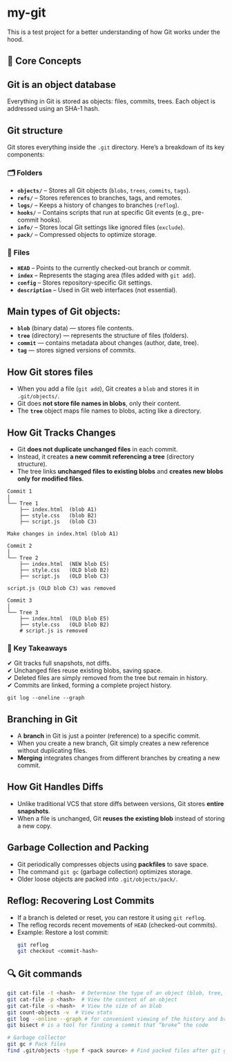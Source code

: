 # my-git

This is a test project for a better understanding of how Git works under the hood.

## 📌 Core Concepts

## **Git is an object database**

Everything in Git is stored as objects: files, commits, trees. Each object is addressed using an SHA-1 hash.

## Git structure

Git stores everything inside the `.git` directory. Here’s a breakdown of its key components:

### 🗂️ **Folders**

- **`objects/`** – Stores all Git objects (`blobs`, `trees`, `commits`, `tags`).
- **`refs/`** – Stores references to branches, tags, and remotes.
- **`logs/`** – Keeps a history of changes to branches (`reflog`).
- **`hooks/`** – Contains scripts that run at specific Git events (e.g., pre-commit hooks).
- **`info/`** – Stores local Git settings like ignored files (`exclude`).
- **`pack/`** – Compressed objects to optimize storage.

### 📄 **Files**

- **`HEAD`** – Points to the currently checked-out branch or commit.
- **`index`** – Represents the staging area (files added with `git add`).
- **`config`** – Stores repository-specific Git settings.
- **`description`** – Used in Git web interfaces (not essential).

## **Main types of Git objects:**

- **`blob`** (binary data) — stores file contents.
- **`tree`** (directory) — represents the structure of files (folders).
- **`commit`** — contains metadata about changes (author, date, tree).
- **`tag`** — stores signed versions of commits.

## **How Git stores files**

- When you add a file (`git add`), Git creates a `blob` and stores it in `.git/objects/`.
- Git does **not store file names in blobs**, only their content.
- The **`tree`** object maps file names to blobs, acting like a directory.

## **How Git Tracks Changes**

- Git **does not duplicate unchanged files** in each commit.
- Instead, it creates **a new commit referencing a tree** (directory structure).
- The tree links **unchanged files to existing blobs** and **creates new blobs only for modified files**.

```
Commit 1
│
└── Tree 1
    ├── index.html  (blob A1)
    ├── style.css   (blob B2)
    ├── script.js   (blob C3)

Make changes in index.html (blob A1)

Commit 2
│
└── Tree 2
    ├── index.html  (NEW blob E5)
    ├── style.css   (OLD blob B2)
    ├── script.js   (OLD blob C3)

script.js (OLD blob C3) was removed

Commit 3
│
└── Tree 3
    ├── index.html  (OLD blob E5)
    ├── style.css   (OLD blob B2)
    # script.js is removed
```

### 🔑 Key Takeaways

✔ Git tracks full snapshots, not diffs.  
✔ Unchanged files reuse existing blobs, saving space.  
✔ Deleted files are simply removed from the tree but remain in history.  
✔ Commits are linked, forming a complete project history.

`git log --oneline --graph`

## **Branching in Git**

- A **branch** in Git is just a pointer (reference) to a specific commit.
- When you create a new branch, Git simply creates a new reference without duplicating files.
- **Merging** integrates changes from different branches by creating a new commit.

## **How Git Handles Diffs**

- Unlike traditional VCS that store diffs between versions, Git stores **entire snapshots**.
- When a file is unchanged, Git **reuses the existing blob** instead of storing a new copy.

## **Garbage Collection and Packing**

- Git periodically compresses objects using **packfiles** to save space.
- The command `git gc` (garbage collection) optimizes storage.
- Older loose objects are packed into `.git/objects/pack/`.

## **Reflog: Recovering Lost Commits**

- If a branch is deleted or reset, you can restore it using `git reflog`.
- The reflog records recent movements of `HEAD` (checked-out commits).
- Example: Restore a lost commit:
  ```sh
  git reflog
  git checkout <commit-hash>
  ```

## 🔍 Git commands

```sh
git cat-file -t <hash>  # Determine the type of an object (blob, tree, commit, tag)
git cat-file -p <hash>  # View the content of an object
git cat-file -s <hash>  # View the size of an blob
git count-objects -v  # View stats
git log --online --graph # for convenient viewing of the history and branch structure.
git bisect # is a tool for finding a commit that “broke” the code

# Garbage collector
git gc # Pack files
find .git/objects -type f <pack source> # Find packed files after git gc
```
